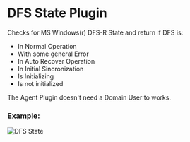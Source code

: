 # DFS State Plugin

Checks for MS Windows(r) DFS-R State and return if DFS is:
 - In Normal Operation
 - With some general Error
 - In Auto Recover Operation
 - In Initial Sincronization
 - Is Initializing
 - Is not initialized

The Agent Plugin doesn't need a Domain User to works.

### Example:

![DFS State](/allangood/site_media/dfs_state.jpg?raw=true "DFS State")
